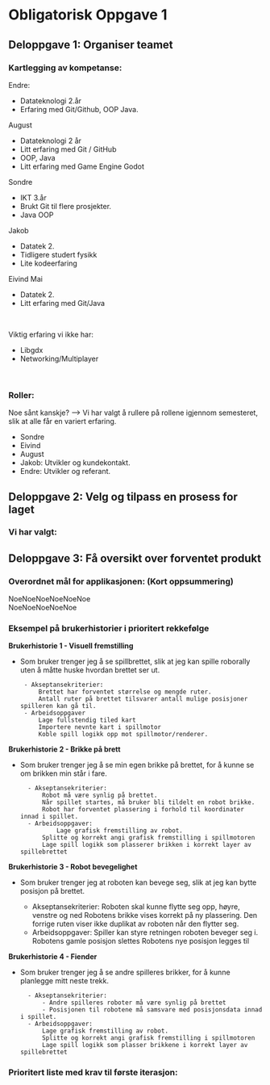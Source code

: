 # Obligatorisk Oppgave 1


## Deloppgave 1: Organiser teamet
### Kartlegging av kompetanse:

Endre:
* Datateknologi 2.år
* Erfaring med Git/Github, OOP Java.

August
* Datateknologi 2 år
* Litt erfaring med Git / GitHub
* OOP, Java
* Litt erfaring med Game Engine Godot

Sondre
* IKT 3.år
* Brukt Git til flere prosjekter.
* Java OOP

Jakob
* Datatek 2.
* Tidligere studert fysikk
* Lite kodeerfaring

Eivind Mai
* Datatek 2.
* Litt erfaring med Git/Java

<br>

Viktig erfaring vi ikke har:
* Libgdx
* Networking/Multiplayer

<br>

### Roller:
Noe sånt kanskje? --> Vi har valgt å rullere på rollene igjennom semesteret, slik at alle får en variert erfaring.
* Sondre
* Eivind
* August
* Jakob: Utvikler og kundekontakt.
* Endre: Utvikler og referant.


## Deloppgave 2: Velg og tilpass en prosess for laget
### Vi har valgt: 

## Deloppgave 3: Få oversikt over forventet produkt

### Overordnet mål for applikasjonen: (Kort oppsummering)
NoeNoeNoeNoeNoeNoe<br>
NoeNoeNoeNoeNoe
### Eksempel på brukerhistorier i prioritert rekkefølge
<b>Brukerhistorie 1 - Visuell fremstilling</b>

-  Som bruker trenger jeg å se spillbrettet, slik at jeg kan spille roborally uten å måtte huske hvordan brettet ser ut.

		- Akseptansekriterier: 
			Brettet har forventet størrelse og mengde ruter.
			Antall ruter på brettet tilsvarer antall mulige posisjoner spilleren kan gå til.
		- Arbeidsoppgaver
			Lage fullstendig tiled kart
			Importere nevnte kart i spillmotor
			Koble spill logikk opp mot spillmotor/renderer.

<b>Brukerhistorie 2 - Brikke på brett</b>

- Som bruker trenger jeg å se min egen brikke på brettet, for å kunne se om brikken min står i fare.

		- Akseptansekriterier:
			Robot må være synlig på brettet.
			Når spillet startes, må bruker bli tildelt en robot brikke.
			Robot har forventet plassering i forhold til koordinater innad i spillet.
		- Arbeidsoppgaver:
	       		Lage grafisk fremstilling av robot.
			Splitte og korrekt angi grafisk fremstilling i spillmotoren
			Lage spill logikk som plasserer brikken i korrekt layer av spillebrettet

<b>Brukerhistorie 3 - Robot bevegelighet</b>

- Som bruker trenger jeg at roboten kan bevege seg, slik at jeg kan bytte posisjon på brettet.

  	- Akseptansekriterier:
            Roboten skal kunne flytte seg opp, høyre, venstre og ned
            Robotens brikke vises korrekt på ny plassering.
            Den forrige ruten viser ikke duplikat av roboten når den flytter seg.
  	- Arbeidsoppgaver:
            Spiller kan styre retningen roboten beveger seg i.
            Robotens gamle posisjon slettes
            Robotens nye posisjon legges til

<b>Brukerhistorie 4 - Fiender </b>

- Som bruker trenger jeg å se andre spilleres brikker, for å kunne planlegge mitt neste trekk.
  
		- Akseptansekriterier:
			- Andre spilleres roboter må være synlig på brettet 
			- Posisjonen til robotene må samsvare med posisjonsdata innad i spillet.
		- Arbeidsoppgaver:
            Lage grafisk fremstilling av robot.
            Splitte og korrekt angi grafisk fremstilling i spillmotoren
            Lage spill logikk som plasser brikkene i korrekt layer av spillebrettet



### Prioritert liste med krav til første iterasjon:
